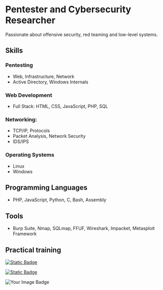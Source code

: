 # Pentester and Cybersecurity Researcher

Passionate about offensive security, red teaming and low-level systems.

## Skills

### Pentesting
- Web, Infrastructure, Network
- Active Directory, Windows Internals

### Web Development
- Full Stack: HTML, CSS, JavaScript, PHP, SQL

### Networking:
- TCP/IP, Protocols
- Packet Analysis, Network Security
- IDS/IPS

### Operating Systems
- Linux
- Windows

## Programming Languages
- PHP, JavaScript, Python, C, Bash, Assembly

## Tools
- Burp Suite, Nmap, SQLmap, FFUF, Wireshark, Impacket, Metasploit Framework

## Practical training

[![Static Badge](https://img.shields.io/badge/HackTheBox-lsbxa?style=for-the-badge&logo=hackthebox&label=lsbxa&color=brightgreen)](https://app.hackthebox.com/profile/2107354)

[![Static Badge](https://img.shields.io/badge/HackingClub-lsbxa?style=for-the-badge&label=lsbxa&color=8000ff)](https://app.hackingclub.com/profile/user/21192)

<img src="https://tryhackme-badges.s3.amazonaws.com/lsbxa.png" alt="Your Image Badge" />
